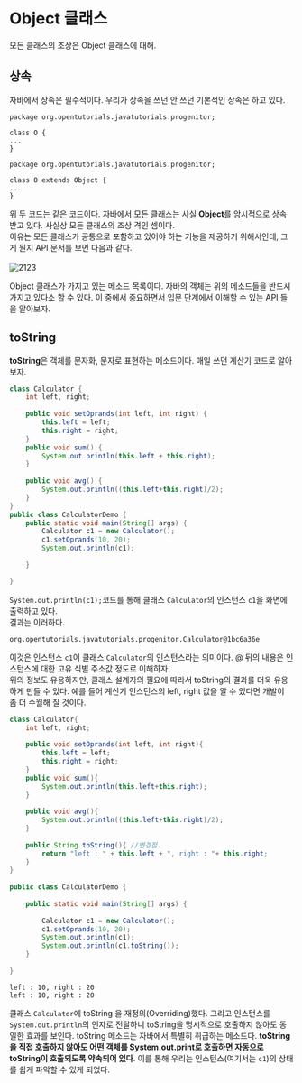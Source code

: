 # Object 클래스
모든 클래스의 조상은 Object 클래스에 대해.<br>

## 상속
자바에서 상속은 필수적이다. 우리가 상속을 쓰던 안 쓰던 기본적인 상속은 하고 있다.
```
package org.opentutorials.javatutorials.progenitor;

class O {
...
}
```
```
package org.opentutorials.javatutorials.progenitor;

class O extends Object {
...
}
```
위 두 코드는 같은 코드이다. 자바에서 모든 클래스는 사실 **Object**를 암시적으로 상속받고 있다. 사실상 모든 클래스의 조상 격인 셈이다.<br>
이유는 모든 클래스가 공통으로 포함하고 있어야 하는 기능을 제공하기 위해서인데, 그게 뭔지 API 문서를 보면 다음과 같다.<br>
<br>
![2123](https://user-images.githubusercontent.com/96712990/160845205-7d848eac-2525-4f7c-8133-8cfed8efc7e9.png)

Object 클래스가 가지고 있는 메소드 목록이다. 자바의 객체는 위의 메소드들을 반드시 가지고 있다소 할 수 있다.
이 중에서 중요하면서 입문 단계에서 이해할 수 있는 API 들을 알아보자.

## toString
**toString**은 객체를 문자화, 문자로 표현하는 메소드이다. 매일 쓰던 계산기 코드로 알아보자.
```java
class Calculator {
	int left, right;
	
	public void setOprands(int left, int right) {
		this.left = left;
		this.right = right;
	}
	public void sum() {
		System.out.println(this.left + this.right);
	}
	
	public void avg() {
        System.out.println((this.left+this.right)/2);
	}
}
public class CalculatorDemo {
	public static void main(String[] args) {
		Calculator c1 = new Calculator();
		c1.setOprands(10, 20);
		System.out.println(c1);
		
	}

}
```
`System.out.println(c1);`코드를 통해 클래스 `Calculator`의 인스턴스 `c1`을 화면에 출력하고 있다.<br>
결과는 이러하다.
```
org.opentutorials.javatutorials.progenitor.Calculator@1bc6a36e
```
이것은 인스턴스 `c1`이 클래스 `Calculator`의 인스턴스라는 의미이다. @ 뒤의 내용은 인스턴스에 대한 고유 식별 주소값 정도로 이해하자.<br>
위의 정보도 유용하지만, 클래스 설계자의 필요에 따라서 toString의 결과를 더욱 유용하게 만들 수 있다. 
예를 들어 계산기 인스턴스의 left, right 값을 알 수 있다면 개발이 좀 더 수월해 질 것이다.
```java
class Calculator{
    int left, right;
      
    public void setOprands(int left, int right){
        this.left = left;
        this.right = right;
    }
    public void sum(){
        System.out.println(this.left+this.right);
    }
      
    public void avg(){
        System.out.println((this.left+this.right)/2);
    }
     
    public String toString(){ //변경점.
        return "left : " + this.left + ", right : "+ this.right;
    }
}
  
public class CalculatorDemo {
      
    public static void main(String[] args) {
          
        Calculator c1 = new Calculator();
        c1.setOprands(10, 20);
        System.out.println(c1);
        System.out.println(c1.toString());
    }
  
}
```
```
left : 10, right : 20
left : 10, right : 20
```
클래스 `Calculator`에 toString 을 재정의(Overriding)했다. 그리고 인스턴스를 `System.out.println`의 인자로 전달하니
toString을 명시적으로 호출하지 않아도 동일한 효과를 보인다. toString 메소드는 자바에서 특별히 취급하는 메소드다. 
**toString을 직접 호출하지 않아도 어떤 객체를 System.out.print로 호출하면 자동으로 toString이 호출되도록 약속되어 있다**. 
이를 통해 우리는 인스턴스(여기서는 `c1`)의 상태를 쉽게 파악할 수 있게 되었다.



